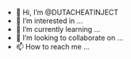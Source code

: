 - 👋 Hi, I’m @DUTACHEATINJECT
- 👀 I’m interested in ...
- 🌱 I’m currently learning ...
- 💞️ I’m looking to collaborate on ...
- 📫 How to reach me ...

<!---
DUTACHEATINJECT/DUTACHEATINJECT is a ✨ special ✨ repository because its `README.md` (this file) appears on your GitHub profile.
You can click the Preview link to take a look at your changes.
--->
